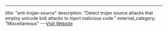 ---
title: "anti-trojan-source"
description: "Detect trojan source attacks that employ unicode bidi attacks to inject malicious code."
external_category: "Miscellaneous"
---[Visit Website](https://github.com/lirantal/anti-trojan-source)

